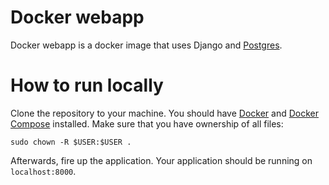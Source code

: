 # Docker webapp

Docker webapp is a docker image that uses Django and [Postgres](https://www.postgresql.org/). 

# How to run locally

Clone the repository to your machine. You should have [Docker](https://docs.docker.com/engine/installation/) and [Docker Compose](https://docs.docker.com/compose/install/) installed. Make sure that you have ownership of all files:

```
sudo chown -R $USER:$USER .
```

Afterwards, fire up the application. Your application should be running on `localhost:8000`. 
